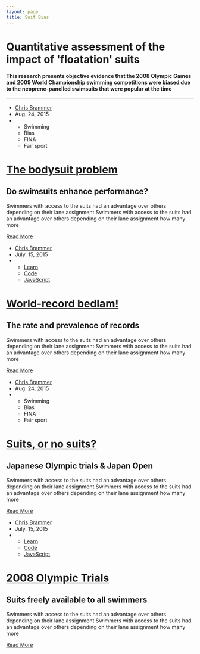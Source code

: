 ```yaml
---
layout: page
title: Suit Bias
---
```


# Quantitative assessment of the impact of 'floatation' suits

#### This research presents objective evidence that the 2008 Olympic Games and 2009 World Championship swimming competitions were biased due to the neoprene-panelled swimsuits that were popular at the time

<hr/>

<div class="blog-card">
	<div class="photo photo1"></div>
	<ul class="details">
		<li class="author"><a href="/about/Brammer">Chris Brammer</a></li>
		<li class="date">Aug. 24, 2015</li>
		<li class="tags">
			<ul>
				<li>Swimming</li>
				<li>Bias</li>
				<li>FINA</li>
				<li>Fair sport</li>
			</ul>
		</li>
	</ul>
	<div class="description">
		<h1 class="cards-head"><a href="{{ site.url }}/research/suitbias/introduction.html" title="Read more">The bodysuit problem</a></h1>
		<h2>Do swimsuits enhance performance?</h2>
		<p class="summary">Swimmers with access to the suits had an advantage over others depending on their lane assignment Swimmers with access to the suits had an advantage over others depending on their lane assignment how many more</p>
		<a href="{{ site.url }}/research/suitbias/introduction.html">Read More</a>
	</div>
</div>

<div class="blog-card alt">
	<div class="photo photo2"></div>
	<ul class="details">
		<li class="author"><a href="/about/Brammer">Chris Brammer</a></li>
		<li class="date">July. 15, 2015</li>
		<li class="tags">
			<ul>
				<li><a href="#">Learn</a></li>
				<li><a href="#">Code</a></li>
				<li><a href="#">JavaScript</a></li>
			</ul>
		</li>
	</ul>
	<div class="description">
		<h1 class="cards-head"><a href="{{ site.url }}/research/suitbias/introduction.html" title="Read more">World-record bedlam!</a></h1>
		<h2>The rate and prevalence of records</h2> <!-- limit to 37 characters -->
		<p class="summary">Swimmers with access to the suits had an advantage over others depending on their lane assignment Swimmers with access to the suits had an advantage over others depending on their lane assignment how many more</p>
		<a href="{{ site.url }}/research/suitbias/introduction.html">Read More</a>
	</div>
</div>

<div class="blog-card">
	<div class="photo photo3"></div>
	<ul class="details">
		<li class="author"><a href="/about/Brammer">Chris Brammer</a></li>
		<li class="date">Aug. 24, 2015</li>
		<li class="tags">
			<ul>
				<li>Swimming</li>
				<li>Bias</li>
				<li>FINA</li>
				<li>Fair sport</li>
			</ul>
		</li>
	</ul>
	<div class="description">
		<h1 class="cards-head"><a href="{{ site.url }}/research/suitbias/introduction.html" title="Read more">Suits, or no suits? </a></h1>
		<h2>Japanese Olympic trials & Japan Open</h2>
		<p class="summary">Swimmers with access to the suits had an advantage over others depending on their lane assignment Swimmers with access to the suits had an advantage over others depending on their lane assignment how many more</p>
		<a href="{{ site.url }}/research/suitbias/introduction.html">Read More</a>
	</div>
</div>

<div class="blog-card alt">
	<div class="photo photo4"></div>
	<ul class="details">
		<li class="author"><a href="/about/Brammer">Chris Brammer</a></li>
		<li class="date">July. 15, 2015</li>
		<li class="tags">
			<ul>
				<li><a href="#">Learn</a></li>
				<li><a href="#">Code</a></li>
				<li><a href="#">JavaScript</a></li>
			</ul>
		</li>
	</ul>
	<div class="description">
		<h1 class="cards-head"><a href="{{ site.url }}/research/suitbias/introduction.html" title="Read more">2008 Olympic Trials </a></h1>
		<h2>Suits freely available to all swimmers</h2> <!-- limit to 37 characters -->
		<p class="summary">Swimmers with access to the suits had an advantage over others depending on their lane assignment Swimmers with access to the suits had an advantage over others depending on their lane assignment how many more</p>
		<a href="{{ site.url }}/research/suitbias/introduction.html">Read More</a>
	</div>
</div>

<!-- card title: 20 char, sub.title: 37 char, summary: 214 char, -->
